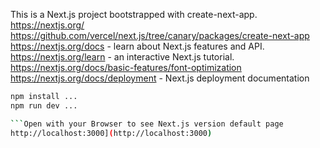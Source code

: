 This is a Next.js project bootstrapped with create-next-app.
https://nextjs.org/
https://github.com/vercel/next.js/tree/canary/packages/create-next-app
https://nextjs.org/docs - learn about Next.js features and API.
https://nextjs.org/learn - an interactive Next.js tutorial.
https://nextjs.org/docs/basic-features/font-optimization
https://nextjs.org/docs/deployment - Next.js deployment documentation

```Bash
npm install ...
npm run dev ...

```Open with your Browser to see Next.js version default page
http://localhost:3000](http://localhost:3000)
```
